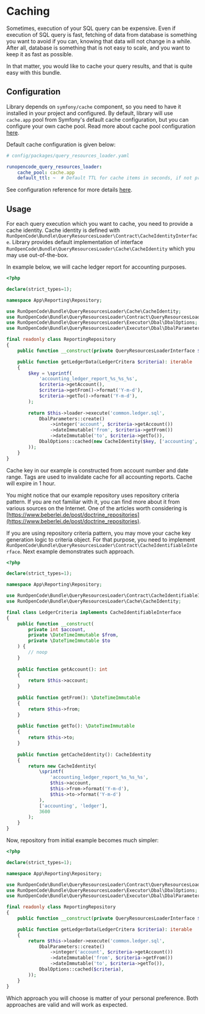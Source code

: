 Caching
=======

Sometimes, execution of your SQL query can be expensive. Even if execution of SQL query is fast, fetching of data from
database is something you want to avoid if you can, knowing that data will not change in a while. After all, database is
something that is not easy to scale, and you want to keep it as fast as possible.

In that matter, you would like to cache your query results, and that is quite easy with this bundle.

## Configuration

Library depends on `symfony/cache` component, so you need to have it installed in your project and configured. By
default, library will use `cache.app` pool from Symfony's default cache configuration, but you can configure your own
cache pool. Read more about cache pool configuration [here](https://symfony.com/doc/current/cache.html).

Default cache configuration is given below:

```yaml
# config/packages/query_resources_loader.yaml

runopencode_query_resources_loader:
    cache_pool: cache.app
    default_ttl: ~  # Default TTL for cache items in seconds, if not provided, cache item will not expire.
```

See configuration reference for more details [here](installation.md).

## Usage

For each query execution which you want to cache, you need to provide a cache identity. Cache identity is defined with
`RunOpenCode\Bundle\QueryResourcesLoader\Contract\CacheIdentityInterface`. Library provides default implementation of
interface `RunOpenCode\Bundle\QueryResourcesLoader\Cache\CacheIdentity` which you may use out-of-the-box.

In example below, we will cache ledger report for accounting purposes.

```php
<?php

declare(strict_types=1);

namespace App\Reporting\Repository;

use RunOpenCode\Bundle\QueryResourcesLoader\Cache\CacheIdentity;
use RunOpenCode\Bundle\QueryResourcesLoader\Contract\QueryResourcesLoaderInterface;
use RunOpenCode\Bundle\QueryResourcesLoader\Executor\Dbal\DbalOptions;
use RunOpenCode\Bundle\QueryResourcesLoader\Executor\Dbal\DbalParameters;

final readonly class ReportingRepository
{
    public function __construct(private QueryResourcesLoaderInterface $loader) { }

    public function getLedgerData(LedgerCritera $criteria): iterable
    {
        $key = \sprintf(
            'accounting_ledger_report_%s_%s_%s',
            $criteria->getAccount(),
            $criteria->getFrom()->format('Y-m-d'),
            $criteria->getTo()->format('Y-m-d'),        
        );
    
        return $this->loader->execute('common.ledger.sql', 
            DbalParameters::create()
                ->integer('account', $criteria->getAccount())
                ->dateImmutable('from', $criteria->getFrom())
                ->dateImmutable('to', $criteria->getTo()),
            DbalOptions::cached(new CacheIdentity($key, ['accounting', 'ledger'], 3600)),
        ));
    }
}
```

Cache key in our example is constructed from account number and date range. Tags are used to invalidate cache for all
accounting reports. Cache will expire in 1 hour.

You might notice that our example repository uses repository criteria pattern. If you are not familiar with it, you can
find more about it from various sources on the Internet. One of the articles worth considering
is [https://www.beberlei.de/post/doctrine_repositories](https://www.beberlei.de/post/doctrine_repositories).

If you are using repository criteria pattern, you may move your cache key generation logic to criteria object. For that
purpose, you need to implement `RunOpenCode\Bundle\QueryResourcesLoader\Contract\CacheIdentifiableInterface`. Next
example demonstrates such approach.

```php
<?php

declare(strict_types=1);

namespace App\Reporting\Repository;

use RunOpenCode\Bundle\QueryResourcesLoader\Contract\CacheIdentifiableInterface;
use RunOpenCode\Bundle\QueryResourcesLoader\Cache\CacheIdentity;

final class LedgerCriteria implements CacheIdentifiableInterface 
{
    public function __construct(
        private int $account,
        private \DateTimeImmutable $from, 
        private \DateTimeImmutable $to
    ) { 
        // noop
    }
    
    public function getAccount(): int
    {
        return $this->account;
    }
    
    public function getFrom(): \DateTimeImmutable
    {
        return $this->from;
    }
    
    public function getTo(): \DateTimeImmutable
    {
        return $this->to;
    }
    
    public function getCacheIdentity(): CacheIdentity
    {
        return new CacheIdentity(
            \sprintf(
                'accounting_ledger_report_%s_%s_%s',
                $this->account, 
                $this->from->format('Y-m-d'), 
                $this->to->format('Y-m-d')
            ),
            ['accounting', 'ledger'],
            3600
        );
    }
}
```

Now, repository from initial example becomes much simpler:

```php
<?php

declare(strict_types=1);

namespace App\Reporting\Repository;

use RunOpenCode\Bundle\QueryResourcesLoader\Contract\QueryResourcesLoaderInterface;
use RunOpenCode\Bundle\QueryResourcesLoader\Executor\Dbal\DbalOptions;
use RunOpenCode\Bundle\QueryResourcesLoader\Executor\Dbal\DbalParameters;

final readonly class ReportingRepository
{
    public function __construct(private QueryResourcesLoaderInterface $loader) { }

    public function getLedgerData(LedgerCritera $criteria): iterable
    {    
        return $this->loader->execute('common.ledger.sql', 
            DbalParameters::create()
                ->integer('account', $criteria->getAccount())
                ->dateImmutable('from', $criteria->getFrom())
                ->dateImmutable('to', $criteria->getTo()),
            DbalOptions::cached($criteria),
        ));
    }
}
```

Which approach you will choose is matter of your personal preference. Both approaches are valid and will work as
expected.
